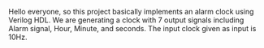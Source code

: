 Hello everyone, so this project basically implements an alarm clock using Verilog HDL.
We are generating a clock with 7 output signals including Alarm signal, Hour, Minute, and seconds.
The input clock given as input is 10Hz.
